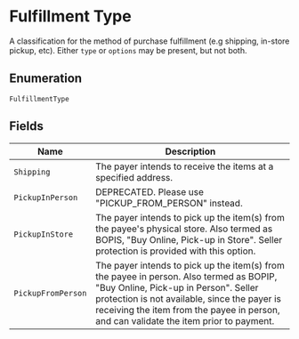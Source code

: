 
# Fulfillment Type

A classification for the method of purchase fulfillment (e.g shipping, in-store pickup, etc). Either `type` or `options` may be present, but not both.

## Enumeration

`FulfillmentType`

## Fields

| Name | Description |
|  --- | --- |
| `Shipping` | The payer intends to receive the items at a specified address. |
| `PickupInPerson` | DEPRECATED. Please use "PICKUP_FROM_PERSON" instead. |
| `PickupInStore` | The payer intends to pick up the item(s) from the payee's physical store. Also termed as BOPIS, "Buy Online, Pick-up in Store". Seller protection is provided with this option. |
| `PickupFromPerson` | The payer intends to pick up the item(s) from the payee in person. Also termed as BOPIP, "Buy Online, Pick-up in Person". Seller protection is not available, since the payer is receiving the item from the payee in person, and can validate the item prior to payment. |

